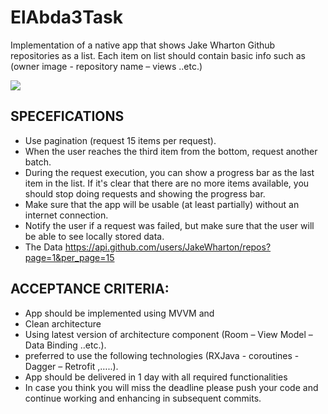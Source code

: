 # ElAbda3Task
Implementation of a native app that shows Jake Wharton Github repositories as a list. 
Each item on list should contain basic info such as (owner image - repository name – views ..etc.)

   ![](tut.gif)


## SPECEFICATIONS
- Use pagination (request 15 items per request). 
- When the user reaches the third item from the bottom, request another batch.
- During the request execution, you can show a progress bar as the last item in the list. If it's clear that there are no more items available, you should stop doing requests and showing the progress bar.
- Make sure that the app will be usable (at least partially) without an internet connection.
- Notify the user if a request was failed, but make sure that the user will be able to see locally stored data.
- The Data https://api.github.com/users/JakeWharton/repos?page=1&per_page=15

## ACCEPTANCE CRITERIA:
- App should be implemented using MVVM and 
- Clean architecture 
- Using latest version of architecture component (Room – View Model – Data Binding ..etc.).
- preferred to use the following technologies  (RXJava - coroutines - Dagger – Retrofit ,…..).
- App should be delivered in 1 day with all required functionalities
- In case you think you will miss the deadline please push your code and continue working and enhancing in subsequent commits.
